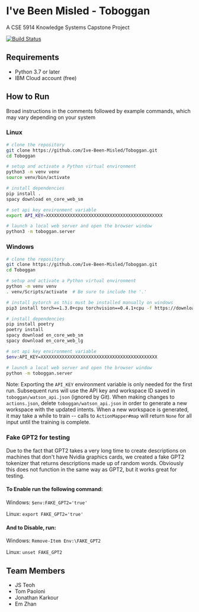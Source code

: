 # I've Been Misled - Toboggan

A CSE 5914 Knowledge Systems Capstone Project

[![Build Status](https://travis-ci.org/Ive-Been-Misled/Toboggan.svg?branch=master)](https://travis-ci.org/Ive-Been-Misled/Toboggan)

## Requirements

- Python 3.7 or later
- IBM Cloud account (free)

## How to Run

Broad instructions in the comments followed by example commands, which may vary
depending on your system

### Linux
```sh
# clone the repository
git clone https://github.com/Ive-Been-Misled/Toboggan.git
cd Toboggan

# setup and activate a Python virtual environment
python3 -m venv venv
source venv/bin/activate

# install dependencies
pip install .
spacy download en_core_web_sm

# set api key environment variable
export API_KEY=XXXXXXXXXXXXXXXXXXXXXXXXXXXXXXXXXXXXXXXXXXXX

# launch a local web server and open the browser window
python3 -m toboggan.server
```
### Windows
```sh
# clone the repository
git clone https://github.com/Ive-Been-Misled/Toboggan.git
cd Toboggan

# setup and activate a Python virtual environment
python -m venv venv
. venv/Scripts/activate  # Be sure to include the '.'

# install pytorch as this must be installed manually on windows
pip3 install torch==1.3.0+cpu torchvision==0.4.1+cpu -f https://download.pytorch.org/whl/torch_stable.html

# install dependencies
pip install poetry
poetry install
spacy download en_core_web_sm
spacy download en_core_web_lg

# set api key environment variable
$env:API_KEY=XXXXXXXXXXXXXXXXXXXXXXXXXXXXXXXXXXXXXXXXXXXX

# launch a local web server and open the browser window
python -m toboggan.server
```

Note: Exporting the `API_KEY` environment variable is only needed for the first
run. Subsequent runs will use the API key and workspace ID saved in
`toboggan/watson_api.json` (ignored by Git). When making changes to
`actions.json`, delete `toboggan/watson_api.json` in order to generate a new
workspace with the updated intents. When a new workspace is generated, it may
take a while to train -- calls to `ActionMapper#map` will return `None` for all
input until the training is complete.

### Fake GPT2 for testing
Due to the fact that GPT2 takes a very long time to create descriptions on machines that don't have Nvidia graphics cards, we created a fake GPT2 tokenizer that returns descriptions made up of random words. Obviously this does not function in the same way as GPT2, but it works great for testing.
#### To Enable run the following command:
Windows:
```$env:FAKE_GPT2='true'```

Linux:
```export FAKE_GPT2='true'```

#### And to Disable, run:
Windows:
```Remove-Item Env:\FAKE_GPT2```

Linux:
```unset FAKE_GPT2```

## Team Members
- JS Teoh
- Tom Paoloni
- Jonathan Karkour
- Em Zhan
